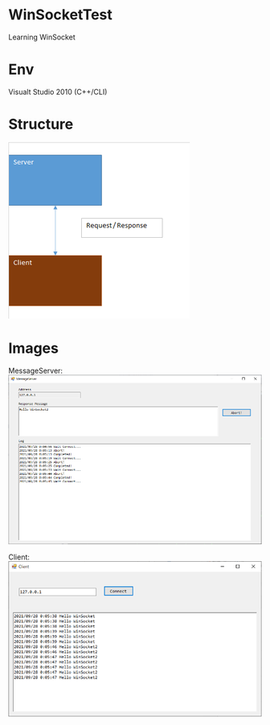 # WinSocketTest
Learning WinSocket

# Env
Visualt Studio 2010 (C++/CLI)

# Structure
![Structure](/img/Structure.png)

# Images
MessageServer:  
![MessageServer](/img/MessageServer.png)

Client:  
![Client](/img/Client.png)

